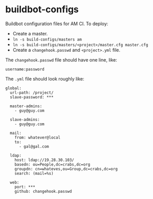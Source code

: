 buildbot-configs
================

Buildbot configuration files for AM CI. To deploy:

 * Create a master.
 * `ln -s build-configs/masters am`
 * `ln -s build-configs/masters/<project>/master.cfg master.cfg`
 * Create a `changehook.passwd` and `<project>.yml` file.

The `changehook.passwd` file should have one line, like:
```
username:password
```

The `.yml` file should look roughly like:
```
global:
  url-path: /project/
  slave-password: ***

  master-admins:
    - guy@guy.com

  slave-admins:
    - guy@guy.com

  mail:
    from: whatever@local
    to:
      - gal@gal.com

  ldap:
    host: ldap://19.28.30.103/
    basedn: ou=People,dc=crabs,dc=org
    groupdn: cn=whateves,ou=Group,dc=crabs,dc=org
    search: (mail=%s)

  web:
    port: ***
    github: changehook.passwd
```
